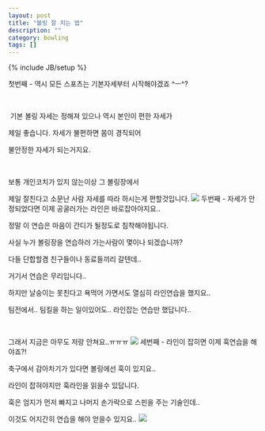 ```yaml
---
layout: post
title: "볼링 잘 치는 법"
description: ""
category: bowling
tags: []
---
```

{% include JB/setup %}

첫번째 - 역시 모든 스포츠는 기본자세부터 시작해야겠죠 ^ㅡ^? 

﻿ 

﻿ 기본 볼링 자세는 정해져 있으나 역시 본인이 편한 자세가

제일 좋습니다. 자세가 불편하면 몸이 경직되어 

불안정한 자세가 되는거지요.

﻿

보통 개인코치가 있지 않는이상 그 볼링장에서﻿﻿

제일 잘친다고 소문난 사람 자세를 따라 하시는게 편할것입니다.
<img src="img/3-1.png">
두번째 - 자세가 안정되었다면 이제 공굴러가는 라인은 바로잡아야지요..

 

정말 이 연습은 마음이 간디가 될정도로 침착해야됩니다.

사실 누가 볼링장을 연습하러 가는사람이 몇이나 되겠습니까?

 

다들 단합할겸 친구들이나 동료들끼리 갈텐데..

거기서 연습은 무리입니다.. 

 

하지만 날숭이는 못친다고 욕먹어 가면서도 열심히 라인연습을 했지요..

팀전에서.. 팀킬을 하는 일이있어도.. 라인잡는 연습만 했답니다..﻿﻿

﻿﻿

그래서 지금은 아무도 저랑 안쳐요..ㅠㅠㅠ
<img src="img/3-2.png">
세번째 - 라인이 잡히면 이제 훅연습을 해야죠?!

 

축구에서 감아차기가 있다면 볼링에선 훅이 있지요..

라인이 잡혀야지만 훅라인을 읽을수 있답니다.

 

훅은 엄지가 먼저 빠지고 나머지 손가락으로 스핀을 주는 기술인데..

이것도 어지간히 연습을 해야 얻을수 있지요..
<img src="img/3-3.png">
